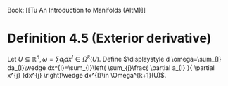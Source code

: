 Book: [[Tu An Introduction to Manifolds (AItM)]]
# Definition 4.5 (Exterior derivative)
Let $U\subseteq \mathbb{R}^{n},\omega=\sum a_{I}dx^{I}\in \Omega ^{k}(U)$.
Define $\displaystyle d \omega=\sum_{I} da_{I}\wedge dx^{I}=\sum_{I}\left( \sum_{j}\frac{ \partial a_{I} }{ \partial x^{j} }dx^{j} \right)\wedge dx^{I}\in \Omega^{k+1}(U)$.
